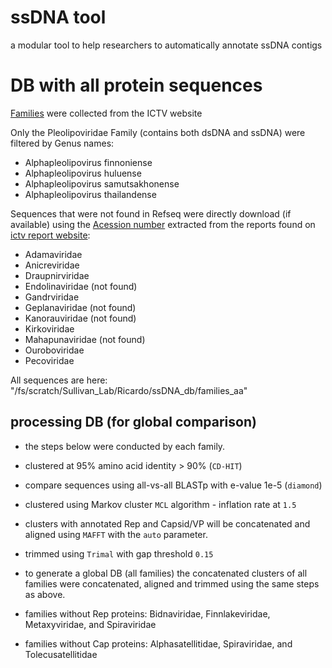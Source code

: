 # ssDNA tool
a modular tool to help researchers to automatically annotate ssDNA contigs

# DB with all protein sequences
[Families](/fs/project/PAS1117/ricardo/ssDNA_tool/build_db/names_to_query_ssdna.csv) were collected from the ICTV website

Only the Pleolipoviridae Family (contains both dsDNA and ssDNA) were filtered by Genus names:
- Alphapleolipovirus finnoniense
- Alphapleolipovirus huluense
- Alphapleolipovirus samutsakhonense
- Alphapleolipovirus thailandense

Sequences that were not found in Refseq were directly download (if available) using the [Acession number](/fs/project/PAS1117/ricardo/ssDNA_tool/build_db/accession_not_found_refseq.csv) extracted from the reports found on [ictv report website](https://ictv.global/report):
- Adamaviridae
- Anicreviridae
- Draupnirviridae
- Endolinaviridae (not found)
- Gandrviridae
- Geplanaviridae (not found)
- Kanorauviridae (not found)
- Kirkoviridae
- Mahapunaviridae (not found)
- Ouroboviridae
- Pecoviridae

All sequences are here: "/fs/scratch/Sullivan_Lab/Ricardo/ssDNA_db/families_aa"

## processing DB (for global comparison)
- the steps below were conducted by each family.
- clustered at 95% amino acid identity > 90% (`CD-HIT`)
- compare sequences using all-vs-all BLASTp with e-value 1e-5 (`diamond`)
- clustered using Markov cluster `MCL` algorithm - inflation rate at `1.5`
- clusters with annotated Rep and Capsid/VP will be concatenated and aligned using `MAFFT` with the `auto` parameter.
- trimmed using `Trimal` with gap threshold `0.15`
- to generate a global DB (all families) the concatenated clusters of all families were concatenated, aligned and trimmed using the same steps as above.

- families without Rep proteins: Bidnaviridae, Finnlakeviridae, Metaxyviridae, and Spiraviridae
- families without Cap proteins: Alphasatellitidae, Spiraviridae, and Tolecusatellitidae
